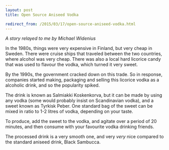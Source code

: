 ```yaml
---
layout: post
title: Open Source Aniseed Vodka

redirect_from: /2015/03/17/open-source-aniseed-vodka.html
---
```



*A story relayed to me by Michael Widenius*

In the 1980s, things were very expensive in Finland, but very cheap in Sweden. There were cruise ships that traveled between the two countries, where alcohol was very cheap. There was also a local hard licorice candy that was used to flavour the vodka, which turned it very sweet.

By the 1990s, the government cracked down on this trade. So in response, companies started making, packaging and selling this licorice vodka as a alcoholic drink, and so the popularity spiked. 

The drink is known as Salmiakki Koskenkorva, but it can be made by using any vodka (some would probably insist on Scandinavian vodka), and a sweet known as Tyrkisk Peber. One standard bag of the sweet can be mixed in ratio to 1-2 litres of vodka, depending on your taste.

To produce, add the sweet to the vodka, and agitate over a period of 20 minutes, and then consume with your favourite vodka drinking friends. 

The processed drink is a very smooth one, and very *very* nice compared to the standard aniseed drink, Black Sambucca. 
